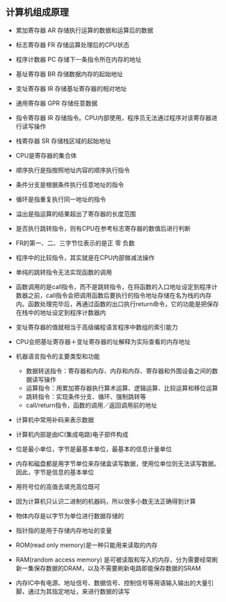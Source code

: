 ## 计算机组成原理
* 累加寄存器 AR 存储执行运算的数据和运算后的数据
* 标志寄存器 FR 存储运算处理后的CPU状态
* 程序计数器 PC 存储下一条指令所在内存的地址
* 基址寄存器 BR 存储数据内存的起始地址
* 变址寄存器 IR 存储基址寄存器的相对地址
* 通用寄存器 GPR 存储任意数据
* 指令寄存器 IR 存储指令。CPU内部使用，程序员无法通过程序对该寄存器进行读写操作
* 栈寄存器 SR 存储栈区域的起始地址
* CPU是寄存器的集合体
* 顺序执行是指按照地址内容的顺序执行指令
* 条件分支是根据条件执行任意地址的指令
* 循环是指重复执行同一地址的指令
* 溢出是指运算的结果超出了寄存器的长度范围
* 是否执行跳转指令，则有CPU在参考标志寄存器的数值后进行判断
* FR的第一、二、三字节位表示的是正 零 负数
* 程序中的比较指令，其实就是在CPU内部做减法操作
* 单纯的跳转指令无法实现函数的调用
* 函数调用的是call指令，而不是跳转指令，在将函数的入口地址设定到程序计数器之前，call指令会把调用函数后要执行的指令地址存储在名为栈的内存内。函数处理完毕后，再通过函数的出口执行return命令，它的功能是把保存在栈中的地址设定到程序计数器内
* 变址寄存器的值就相当于高级编程语言程序中数组的索引能力
* CPU会把基址寄存器＋变址寄存器的址解释为实际查看的内存地址
* 机器语言指令的主要类型和功能

    * 数据转送指令：寄存器和内存、内存和内存、寄存器和外围设备之间的数据读写操作
    * 运算指令：用累加寄存器执行算术运算、逻辑运算、比较运算和移位运算
    * 跳转指令：实现条件分支、循环、强制跳转等
    * call/return指令，函数的调用／返回调用前的地址
* 计算机中常用补码来表示数据
* 计算机内部是由IC(集成电路)电子部件构成
* 位是最小单位，字节是最基本单位，最基本的信息计量单位
* 内存和磁盘都是用字节单位来存储盒读写数据，使用位单位则无法读写数据。因此，字节是信息的基本单位
* 用符号位的高值去填充高位既可
* 因为计算机只认识二进制的机器码，所以很多小数无法正确得到计算
* 物体内存是以字节为单位进行数据存储的
* 指针指的是用于存储内存地址的变量
* ROM(read only memory)是一种只能用来读取的内存
* RAM(random access memory) 是可被读取和写入的内存，分为需要经常刷新一集保存数据的DRAM，以及不需要刷新电路即能保存数据的SRAM
* 内存IC中有电源、地址信号、数据信号、控制信号等用语输入输出的大量引脚，通过为其指定地址，来进行数据的读写